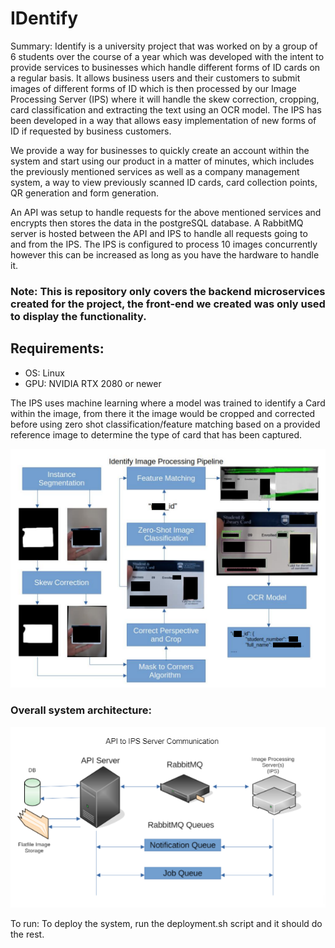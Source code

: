 # IDentify

Summary:
Identify is a university project that was worked on by a group of 6 students over the course of a year which was developed with the intent to provide services to businesses which handle different forms of ID cards on a regular basis. It allows business users and their customers to submit images of different forms of ID which is then processed by our Image Processing Server (IPS) where it will handle the skew correction, cropping, card classification and extracting the text using an OCR model. The IPS has been developed in a way that allows easy implementation of new forms of ID if requested by business customers. 

We provide a way for businesses to quickly create an account within the system and start using our product in a matter of minutes, which includes the previously mentioned services as well as a company management system, a way to view previously scanned ID cards, card collection points, QR generation and form generation. 

An API was setup to handle requests for the above mentioned services and encrypts then stores the data in the postgreSQL database. A RabbitMQ server is hosted between the API and IPS to handle all requests going to and from the IPS. The IPS is configured to process 10 images concurrently however this can be increased as long as you have the hardware to handle it.

### Note: This is repository only covers the backend microservices created for the project, the front-end we created was only used to display the functionality.

## Requirements:
- OS: Linux
- GPU: NVIDIA RTX 2080 or newer

The IPS uses machine learning where a model was trained to identify a Card within the image, from there it the image would be cropped and corrected before using zero shot classification/feature matching based on a provided reference image to determine the type of card that has been captured.

![Images/IPS pipeline.png](https://github.com/essej93/IDentify/blob/76eda5cd61bda6c3597bf397644b4cffd39c4899/Images/IPS%20pipeline.png)

### Overall system architecture:

![Images/API to IPS.png](https://github.com/essej93/IDentify/blob/9380abf13866a4a4f94cc3bcf3c7d73541f08e24/Images/API%20to%20IPS.png)

To run:
To deploy the system, run the deployment.sh script and it should do the rest.
